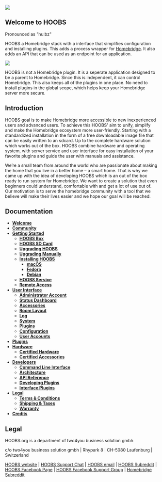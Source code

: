 ![](https://raw.githubusercontent.com/hoobs-org/HOOBS/master/docs/logo.png)
## Welcome to HOOBS
Pronounced as "huːbz"  

HOOBS a Homebridge stack with a interface that simplifies configuration and installing plugins. This adds a process wrapper for [Homebridge](https://github.com/nfarina/homebridge). It also adds an API that can be used as an endpoint for an application.

![](https://raw.githubusercontent.com/hoobs-org/HOOBS/master/docs/interface-light/accessories.png)

HOOBS is not a Homebridge plugin. It is a seperate application designed to be a parent to Homebridge. Since this is independent, it can control Homebridge. This also keeps all of the plugins in one place. No need to install plugins in the global scope, which helps keep your Homebridge server more secure.

## Introduction
HOOBS goal is to make Homebridge more accessible to new inexperienced users and advanced users. To achieve this HOOBS' aim to unify, simplify and make the Homebridge ecosystem more user-friendly.
Starting with a standardized installation in the form of a free downloadable image file that can be easily written to an sdcard. Up to the complete hardware solution which works out of the box.
HOOBS combine hardware and operating system, with server service and user interface for easy installation of your favorite plugins and guide the user with manuals and assistance.

We’re a small team from around the world who are passionate about making the home that you live in a better home – a smart home. That is why we came up with the idea of developing HOOBS which is an out of the box ready to run system for Homebridge. We want to create a solution that even beginners could understand, comfortable with and get a lot of use out of. Our motivation is to serve the homebridge community with a tool that we believe will make their lives easier and we hope our goal will be reached.

## Documentation
* [**Welcome**](https://github.com/hoobs-org/HOOBS/wiki)  
* [**Community**](https://github.com/hoobs-org/HOOBS/wiki/1.0-Community)
* [**Getting Started**](https://github.com/hoobs-org/HOOBS/wiki/2.0-Getting-Started)
  * [**HOOBS Box**](https://github.com/hoobs-org/HOOBS/wiki/2.1-HOOBS-Box)
  * [**HOOBS SD Card**](https://github.com/hoobs-org/HOOBS/wiki/2.2-HOOBS-SD-Card)
  * [**Upgrading HOOBS**](https://github.com/hoobs-org/HOOBS/wiki/2.3-Upgrading-HOOBS)
  * [**Upgrading Manually**](https://github.com/hoobs-org/HOOBS/wiki/2.4-Upgrading-Manually)
  * [**Installing HOOBS**](https://github.com/hoobs-org/HOOBS/wiki/2.5-Installing-from-Scratch)
    * [**macOS**](https://github.com/hoobs-org/HOOBS/wiki/2.5.0-macOS-Installation)
    * [**Fedora**](https://github.com/hoobs-org/HOOBS/wiki/2.5.1-Fedora-Installation)
    * [**Debian**](https://github.com/hoobs-org/HOOBS/wiki/2.5.2-Debian-Installation)
  * [**HOOBS Service**](https://github.com/hoobs-org/HOOBS/wiki/2.6-Running-HOOBS-on-Startup)
  * [**Remote Access**](https://github.com/hoobs-org/HOOBS/wiki/2.7-Remote-Access)
* [**User Interface**](https://github.com/hoobs-org/HOOBS/wiki/3.0-User-Interface)
  * [**Administrator Account**](https://github.com/hoobs-org/HOOBS/wiki/3.1-Administrator-Account)
  * [**Status Dashboard**](https://github.com/hoobs-org/HOOBS/wiki/3.2-Status-Dashboard)
  * [**Accessories**](https://github.com/hoobs-org/HOOBS/wiki/3.3-Accessories)
  * [**Room Layout**](https://github.com/hoobs-org/HOOBS/wiki/3.4-Room-Layout)
  * [**Log**](https://github.com/hoobs-org/HOOBS/wiki/3.5-Log)
  * [**System**](https://github.com/hoobs-org/HOOBS/wiki/3.6-System)
  * [**Plugins**](https://github.com/hoobs-org/HOOBS/wiki/3.7-Plugins)
  * [**Configuration**](https://github.com/hoobs-org/HOOBS/wiki/3.8-Configuration)
  * [**User Accounts**](https://github.com/hoobs-org/HOOBS/wiki/3.9-User-Accounts)
* [**Plugins**](https://github.com/hoobs-org/HOOBS/wiki/4.0-Plugins)
* [**Hardware**](https://github.com/hoobs-org/HOOBS/wiki/5.0-Hardware)
  * [**Certified Hardware**](https://github.com/hoobs-org/HOOBS/wiki/5.1-Certified-Hardware)
  * [**Certified Accessories**](https://github.com/hoobs-org/HOOBS/wiki/5.2-Certified-Accessories)
* [**Developers**](https://github.com/hoobs-org/HOOBS/wiki/6.0-Developers)
  * [**Command Line Interface**](https://github.com/hoobs-org/HOOBS/wiki/6.1-Command-Line-Interface)
  * [**Architecture**](https://github.com/hoobs-org/HOOBS/wiki/6.2-Architecture)
  * [**API Reference**](https://github.com/hoobs-org/HOOBS/wiki/6.3-API-Reference)
  * [**Developing Plugins**](https://github.com/hoobs-org/HOOBS/wiki/6.4-Developing-Plugins)
  * [**Interface Plugins**](https://github.com/hoobs-org/HOOBS/wiki/6.5-Interface-Plugins)
* [**Legal**](https://github.com/hoobs-org/HOOBS/wiki/7.0-Legal)
  * [**Terms & Conditions**](https://github.com/hoobs-org/HOOBS/wiki/7.1-Terms-and-Conditions)
  * [**Shipping & Taxes**](https://github.com/hoobs-org/HOOBS/wiki/7.2-Shipping-and-Taxes)
  * [**Warranty**](https://github.com/hoobs-org/HOOBS/wiki/7.3-Warranty)
* [**Credits**](https://github.com/hoobs-org/HOOBS/wiki/8.0-Credits)

## Legal
HOOBS.org is a department of two4you business solution gmbh

c/o two4you business solution gmbh | Rhypark 8 | CH-5080 Laufenburg | Switzerland

[HOOBS website](https://hoobs.org) | [HOOBS Support Chat](https://m.me/HOOBSofficial) | [HOOBS email](mailto:info@hoobs.org) | [HOOBS Subreddit](https://www.reddit.com/r/hoobs/) | [HOOBS Facebook Page](https://www.facebook.com/HOOBSofficial) | [HOOBS Facebook Support Group](https://www.facebook.com/groups/HOOBSorg/) | [Homebridge Subreddit](https://www.reddit.com/r/homebridge/) 
